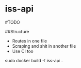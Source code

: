 # iss-api

#TODO

##Structure
* Routes in one file
* Scraping and shit in another file
* Use CI too


sudo docker build -t iss-api .